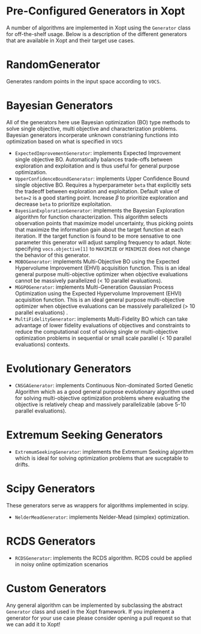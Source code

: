 Pre-Configured Generators in Xopt
===============
A number of algorithms are implemented in Xopt using the ```Generator``` class for 
off-the-shelf usage. 
Below is a 
description of the different generators that are available in Xopt and their target 
use cases.

RandomGenerator
===============
Generates random points in the input space according to ```VOCS```.

Bayesian Generators
==
All of the generators here use Bayesian optimization (BO) type methods to solve single 
objective, multi objective and characterization problems. Bayesian generators 
incorperate unknown constrianing functions into optimization based on what is 
specified in ```VOCS```

- ```ExpectedImprovementGenerator```: implements Expected Improvement single 
  objective BO. Automatically balances trade-offs between exploration and 
  exploitation and is thus useful for general purpose optimization. 
- ```UpperConfidenceBoundGenerator```: implements Upper Confidence Bound single 
  objective BO. Requires a hyperparameter ```beta``` that explicitly sets the tradeoff 
  between exploration and exploitation. Default value of ```beta=2``` is a good 
  starting point. Increase $\beta$ to prioritize exploration and decrease ```beta``` to 
  prioritize exploitation.
- ```BayesianExplorationGenerator```: implements the Bayesian Exploration algorithm 
  for function characterization. This algorithm selects observation points that 
  maximize model uncertainty, thus picking points that maximize the information gain 
  about the target function at each iteration. If the target function is found to be 
  more sensative to one parameter this generator will adjust sampling frequency to 
  adapt. Note: specifying ```vocs.objective[1]```
  to ```MAXIMIZE``` or ```MINIMIZE``` does not change the behavior of this generator.
- ```MOBOGenerator```: implements Multi-Objective BO using the 
  Expected Hypervolume Improvement (EHVI) acquisition function. This is an ideal 
  general purpose multi-objective optimizer when objective evaluations cannot be 
  massively parallelized (< 10 parallel evaluations).
- ```MGGPOGenerator```: implements Multi-Generation Gaussian Process Optimization using 
  the 
  Expected Hypervolume Improvement (EHVI) acquisition function. This is an ideal 
  general purpose multi-objective optimizer when objective evaluations can be 
  massively parallelized (> 10 parallel evaluations) .
- ```MultiFidelityGenerator```: implements Multi-Fidelity BO which can take 
  advantage of lower fidelity evaluations of objectives and constraints to reduce 
  the computational cost of solving single or multi-objective optimization problems 
  in sequential or small scale parallel (< 10 parallel evaluations) 
  contexts. 

Evolutionary Generators
=====
- ```CNSGAGenerator```: implements Continuous Non-dominated Sorted Genetic Algorithm 
  which as a good general purpose evolutionary algorithm used for solving 
  multi-objective optimization problems where evaluating the objective is relatively 
  cheap and massively parallelizable (above 5-10 parallel evaluations).

Extremum Seeking Generators
===
- ```ExtremumSeekingGenerator```: implements the Extremum Seeking algorithm which is 
  ideal for solving optimization problems that are suceptable to drifts.

Scipy Generators
===
These generators serve as wrappers for algorithms implemented in scipy.
- ```NelderMeadGenerator```: implements Nelder-Mead (simplex) optimization.

RCDS Generators
===
- ```RCDSGenerator```: implements the RCDS algorithm. RCDS could be applied in noisy
  online optimization scenarios

Custom Generators
====
Any general algorithm can be implemented by subclassing the abstract ```Generator```
class and used in the Xopt framework. If you implement a generator for your use case
please consider opening a pull request so that we can add it to Xopt!
